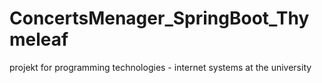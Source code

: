 # ConcertsMenager_SpringBoot_Thymeleaf
projekt for programming technologies - internet systems at the university
